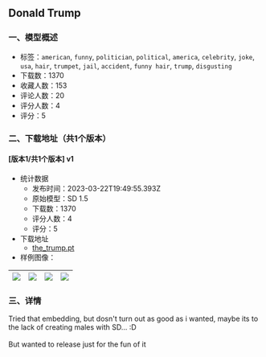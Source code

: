 ## Donald Trump
### 一、模型概述

- 标签：`american`, `funny`, `politician`, `political`, `america`, `celebrity`, `joke`, `usa`, `hair`, `trumpet`, `jail`, `accident`, `funny hair`, `trump`, `disgusting`
- 下载数：1370
- 收藏人数：153
- 评论人数：20
- 评分人数：4
- 评分：5

### 二、下载地址（共1个版本）

#### [版本1/共1个版本] v1

- 统计数据
  - 发布时间：2023-03-22T19:49:55.393Z
  - 原始模型：SD 1.5
  - 下载数：1370
  - 评分人数：4
  - 评分：5
- 下载地址
  - [the_trump.pt](https://civitai.com/api/download/models/27448)
- 样例图像：

| <img src="https://image.civitai.com/xG1nkqKTMzGDvpLrqFT7WA/e55ffb8e-0492-4ef3-113a-f9a413490d00/width=450/302124.jpeg" /> | <img src="https://image.civitai.com/xG1nkqKTMzGDvpLrqFT7WA/cfe58dd1-ebed-4d87-d17e-a66258e27300/width=450/302130.jpeg" /> | <img src="https://image.civitai.com/xG1nkqKTMzGDvpLrqFT7WA/4647784b-e5b6-44b3-faa5-8c0b47ef7500/width=450/302129.jpeg" /> | <img src="https://image.civitai.com/xG1nkqKTMzGDvpLrqFT7WA/ba36ab26-4575-48fe-61cb-f539e0ed1f00/width=450/302128.jpeg" /> |
| ---- | ---- | ---- | ---- |


### 三、详情
<p>Tried that embedding, but dosn't turn out as good as i wanted, maybe its to the lack of creating males with SD... :D<br /><br />But wanted to release just for the fun of it</p>